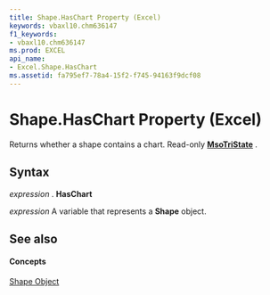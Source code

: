 ```yaml
---
title: Shape.HasChart Property (Excel)
keywords: vbaxl10.chm636147
f1_keywords:
- vbaxl10.chm636147
ms.prod: EXCEL
api_name:
- Excel.Shape.HasChart
ms.assetid: fa795ef7-78a4-15f2-f745-94163f9dcf08
---
```



# Shape.HasChart Property (Excel)

 Returns whether a shape contains a chart. Read-only **[MsoTriState](http://msdn.microsoft.com/library/msotristate-enumeration-office%28Office.15%29.aspx)** .


## Syntax

 _expression_ . **HasChart**

 _expression_ A variable that represents a **Shape** object.


## See also


#### Concepts


[Shape Object](shape-object-excel.md)

